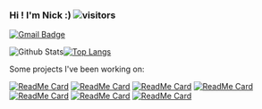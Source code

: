 ### Hi ! I'm Nick :) ![visitors](https://visitor-badge.glitch.me/badge?page_id=zokin)

[![Gmail Badge](https://img.shields.io/badge/-nzioulis@gmail.com-c14438?style=flat-square&logo=Gmail&logoColor=white&link=mailto:nzioulis@gmail.com)](mailto:nzioulis@gmail.com)

![Github Stats](https://github-readme-stats.vercel.app/api?username=zokin&count_private=true&show_icons=true&theme=tokyonight)[![Top Langs](https://github-readme-stats.vercel.app/api/top-langs/?username=zokin&theme=tokyonight&langs_count=2)](https://github.com/zokin)

Some projects I've been working on:

[![ReadMe Card](https://github-readme-stats.vercel.app/api/pin/?username=VCL3D&repo=VolumetricCapture)](https://vcl3d.github.io/VolumetricCapture/)
[![ReadMe Card](https://github-readme-stats.vercel.app/api/pin/?username=alexd314&repo=nevergrad)](https://alexd314.github.io/nevergrad/)
[![ReadMe Card](https://github-readme-stats.vercel.app/api/pin/?username=VCL3D&repo=StructureNet)](https://vcl3d.github.io/StructureNet/)
[![ReadMe Card](https://github-readme-stats.vercel.app/api/pin/?username=VCL3D&repo=DeepPanoramaLighting)](https://vcl3d.github.io/DeepPanoramaLighting/)
[![ReadMe Card](https://github-readme-stats.vercel.app/api/pin/?username=VCL3D&repo=SphericalViewSynthesis)](https://vcl3d.github.io/SphericalViewSynthesis/)
[![ReadMe Card](https://github-readme-stats.vercel.app/api/pin/?username=VCL3D&repo=3D60)](https://vcl3d.github.io/3D60/)
[![ReadMe Card](https://github-readme-stats.vercel.app/api/pin/?username=VCL3D&repo=UAVA)](https://vcl3d.github.io/UAVA/)





